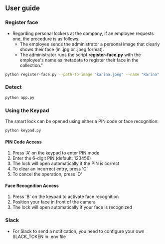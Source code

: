 ## User guide
### Register face
- Regarding personal lockers at the company, if an employee requests one, the procedure is as follows:
    + The employee sends the administrator a personal image that clearly shows their face (in .jpg or .jpeg format).
    + The administrator runs the script **register-face.py** with the employee's name as metadata to register their face in the collection."
```bash
python register-face.py --path-to-image "karina.jpeg" --name "Karina"
```

### Detect
```bash
python app.py
```

### Using the Keypad
The smart lock can be opened using either a PIN code or face recognition:
```bash
python keypad.py
```

#### PIN Code Access
1. Press 'A' on the keypad to enter PIN mode
2. Enter the 6-digit PIN (default: 123456)
3. The lock will open automatically if the PIN is correct
4. To clear an incorrect entry, press 'C'
5. To cancel the operation, press 'D'

#### Face Recognition Access
1. Press 'B' on the keypad to activate face recognition
2. Position your face in front of the camera
3. The lock will open automatically if your face is recognized

### Slack
- For Slack to send a notification, you need to configure your own SLACK_TOKEN in .env file
